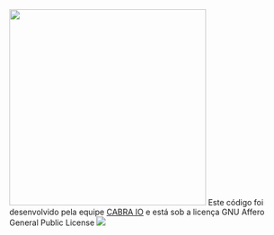 <img src="http://cabra.io/images/logo.png" width="350px">
Este código foi desenvolvido pela equipe <a href="http://cabra.io">CABRA IO</a> e está sob a licença GNU Affero General Public License   

<img src="https://www.gnu.org/graphics/agplv3-88x31.png">
